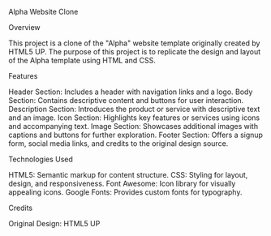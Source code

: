 Alpha Website Clone

Overview

This project is a clone of the "Alpha" website template originally created by HTML5 UP. The purpose of this project is to replicate the design and layout of the Alpha template using HTML and CSS.

Features

Header Section: Includes a header with navigation links and a logo.
Body Section: Contains descriptive content and buttons for user interaction.
Description Section: Introduces the product or service with descriptive text and an image.
Icon Section: Highlights key features or services using icons and accompanying text.
Image Section: Showcases additional images with captions and buttons for further exploration.
Footer Section: Offers a signup form, social media links, and credits to the original design source.

Technologies Used

HTML5: Semantic markup for content structure.
CSS: Styling for layout, design, and responsiveness.
Font Awesome: Icon library for visually appealing icons.
Google Fonts: Provides custom fonts for typography.

Credits

Original Design: HTML5 UP
